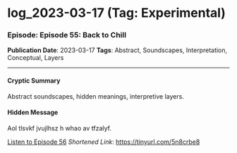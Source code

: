 # log_2023-03-17 (Tag: Experimental)

### Episode: Episode 55: Back to Chill

**Publication Date**: 2023-03-17
**Tags**: Abstract, Soundscapes, Interpretation, Conceptual, Layers

---

#### Cryptic Summary
Abstract soundscapes, hidden meanings, interpretive layers.

#### Hidden Message
Aol tlsvkf jvujlhsz h whao av tfzalyf.

[Listen to Episode 56](https://tinyurl.com/5n8crbe8)
*Shortened Link*: https://tinyurl.com/5n8crbe8
